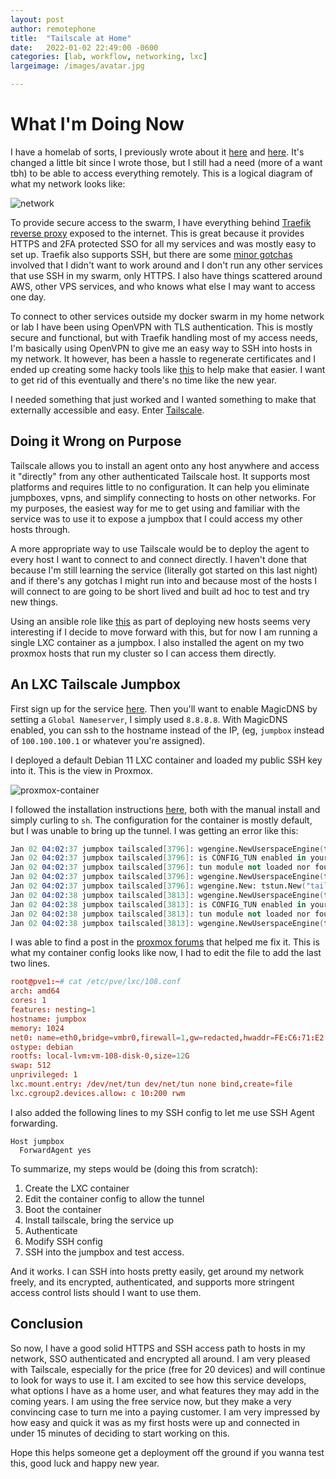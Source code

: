 ```yaml
---
layout: post
author: remotephone
title:  "Tailscale at Home"
date:   2022-01-02 22:49:00 -0600
categories: [lab, workflow, networking, lxc]
largeimage: /images/avatar.jpg

---
```


# What I'm Doing Now

I have a homelab of sorts, I previously wrote about it [here](https://blog.rmtph.one/posts/Proxmox_Lab_on_a_Slightly_Larger_Budget_Part1/) and [here](https://blog.rmtph.one/posts/Docker-Swarm-in-LXC_Part-1.5/). It's changed a little bit since I wrote those, but I still had a need (more of a want tbh) to be able to access everything remotely. This is a logical diagram of what my network looks like:

![network]({{site.url}}/images/homenet.png)

To provide secure access to the swarm, I have everything behind [Traefik reverse proxy](https://traefik.io/) exposed to the internet. This is great because it provides HTTPS and 2FA protected SSO for all my services and was mostly easy to set up. Traefik also supports SSH, but there are some [minor gotchas](https://community.traefik.io/t/ssh-proxy-from-traefik-to-lxc/608) involved that I didn't want to work around and I don't run any other services that use SSH in my swarm, only HTTPS. I also have things scattered around AWS, other VPS services, and who knows what else I may want to access one day. 

To connect to other services outside my docker swarm in my home network or lab I have been using OpenVPN with TLS authentication. This is mostly secure and functional, but with Traefik handling most of my access needs, I'm basically using OpenVPN to give me an easy way to SSH into hosts in my network. It however, has been a hassle to regenerate certificates and I ended up creating some hacky tools like [this](https://github.com/remotephone/openvpn_cert_generator) to help make that easier. I want to get rid of this eventually and there's no time like the new year.

I needed something that just worked and I wanted something to make that externally accessible and easy. Enter [Tailscale](https://tailscale.com/).


## Doing it Wrong on Purpose

Tailscale allows you to install an agent onto any host anywhere and access it "directly" from any other authenticated Tailscale host. It supports most platforms and requires little to no configuration. It can help you eliminate jumpboxes, vpns, and simplify connecting to hosts on other networks. For my purposes, the easiest way for me to get using and familiar with the service was to use it to expose a jumpbox that I could access my other hosts through. 

A more appropriate way to use Tailscale would be to deploy the agent to every host I want to connect to and connect directly. I haven't done that because I'm still learning the service (literally got started on this last night) and if there's any gotchas I might run into and because most of the hosts I will connect to are going to be short lived and built ad hoc to test and try new things. 

Using an ansible role like [this](https://github.com/artis3n/ansible-role-tailscale) as part of deploying new hosts seems very interesting if I decide to move forward with this, but for now I am running a single LXC container as a jumpbox. I also installed the agent on my two proxmox hosts that run my cluster so I can access them directly. 


## An LXC Tailscale Jumpbox

First sign up for the service [here](https://login.tailscale.com/start). Then you'll want to enable MagicDNS by setting a `Global Nameserver`, I simply used `8.8.8.8`. With MagicDNS enabled, you can ssh to the hostname instead of the IP, (eg, `jumpbox` instead of `100.100.100.1` or whatever you're assigned).

I deployed a default Debian 11 LXC container and loaded my public SSH key into it. This is the view in Proxmox. 

![proxmox-container]({{site.url}}/images/jumpbox_proxmox.png)


I followed the installation instructions [here](https://tailscale.com/kb/1017/install/), both with the manual install and simply curling to `sh`. The configuration for the container is mostly default, but I was unable to bring up the tunnel. I was getting an error like this:

```s
Jan 02 04:02:37 jumpbox tailscaled[3796]: wgengine.NewUserspaceEngine(tun "tailscale0") ...
Jan 02 04:02:37 jumpbox tailscaled[3796]: is CONFIG_TUN enabled in your kernel? `modprobe tun` failed with: modprobe: FATAL: Module tun not found in directory /lib/modules/5.11.22-5-pve
Jan 02 04:02:37 jumpbox tailscaled[3796]: tun module not loaded nor found on disk
Jan 02 04:02:37 jumpbox tailscaled[3796]: wgengine.NewUserspaceEngine(tun "tailscale0") error: tstun.New("tailscale0"): CreateTUN("tailscale0") failed; /dev/net/tun does not exist
Jan 02 04:02:37 jumpbox tailscaled[3796]: wgengine.New: tstun.New("tailscale0"): CreateTUN("tailscale0") failed; /dev/net/tun does not exist
Jan 02 04:02:38 jumpbox tailscaled[3813]: wgengine.NewUserspaceEngine(tun "tailscale0") ...
Jan 02 04:02:38 jumpbox tailscaled[3813]: is CONFIG_TUN enabled in your kernel? `modprobe tun` failed with: modprobe: FATAL: Module tun not found in directory /lib/modules/5.11.22-5-pve
Jan 02 04:02:38 jumpbox tailscaled[3813]: tun module not loaded nor found on disk
Jan 02 04:02:38 jumpbox tailscaled[3813]: wgengine.NewUserspaceEngine(tun "tailscale0") error: tstun.New("tailscale0"): CreateTUN("tailscale0") failed; /dev/net/tun does not exist
```

I was able to find a post in the [proxmox forums](https://forum.proxmox.com/threads/passing-usb-device-on-lxc-not-working-after-upgrade-to-7-0.92178/#post-401606) that helped me fix it. This is what my container config looks like now, I had to edit the file to add the last two lines. 

```conf
root@pve1:~# cat /etc/pve/lxc/108.conf
arch: amd64
cores: 1
features: nesting=1
hostname: jumpbox
memory: 1024
net0: name=eth0,bridge=vmbr0,firewall=1,gw=redacted,hwaddr=FE:C6:71:E2:34:1F,ip=redacted,type=veth
ostype: debian
rootfs: local-lvm:vm-108-disk-0,size=12G
swap: 512
unprivileged: 1
lxc.mount.entry: /dev/net/tun dev/net/tun none bind,create=file
lxc.cgroup2.devices.allow: c 10:200 rwm
```

I also added the following lines to my SSH config to let me use SSH Agent forwarding. 

```
Host jumpbox
  ForwardAgent yes
```

To summarize, my steps would be (doing this from scratch):

1. Create the LXC container
2. Edit the container config to allow the tunnel
3. Boot the container
4. Install tailscale, bring the service up
5. Authenticate
6. Modify SSH config
7. SSH into the jumpbox and test access.


And it works. I can SSH into hosts pretty easily, get around my network freely, and its encrypted, authenticated, and supports more stringent access control lists should I want to use them. 

## Conclusion

So now, I have a good solid HTTPS and SSH access path to hosts in my network, SSO authenticated and encrypted all around. I am very pleased with Tailscale, especially for the price (free for 20 devices) and will continue to look for ways to use it. I am excited to see how this service develops, what options I have as a home user, and what features they may add in the coming years. I am using the free service now, but they make a very convincing case to turn me into a paying customer. I am very impressed by how easy and quick it was as my first hosts were up and connected in under 15 minutes of deciding to start working on this.

Hope this helps someone get a deployment off the ground if you wanna test this, good luck and happy new year.